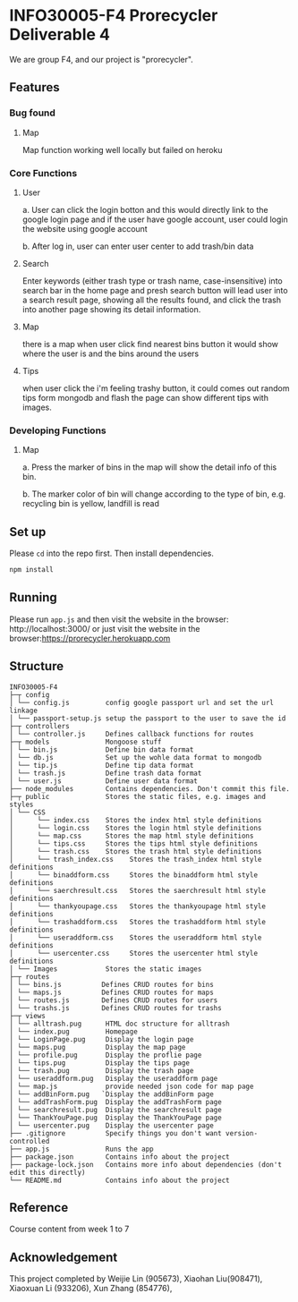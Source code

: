 # INFO30005-F4 Prorecycler Deliverable 4
We are group F4, and our project is "prorecycler".

## Features
### Bug found
1. Map

    Map function working well locally but failed on heroku

### Core Functions

1. User

    a. User can click the login botton and this would directly link to the google login page and if the user have google account, user could login the website using google account

    b. After log in, user can enter user center to add trash/bin data

2. Search

    Enter keywords (either trash type or trash name, case-insensitive) into search bar in the home page and presh search button will lead user into a search result page, showing all the results found, and click the trash into another page showing its detail information.

3. Map

    there is a map when user click find nearest bins button it would show where the user is and the bins around the users

4. Tips

    when user click the i'm feeling trashy button, it could comes out random tips form mongodb and flash the page can show different tips with images.

### Developing Functions

1. Map

    a. Press the marker of bins in the map will show the detail info of this bin.

    b. The marker color of bin will change according to the type of bin, e.g. recycling bin is yellow, landfill is read

## Set up
Please `cd` into the repo first.
Then install dependencies.
```bash
npm install
```

## Running
Please run `app.js` and then visit the website in the browser: http://localhost:3000/
or just visit the website in the browser:https://prorecycler.herokuapp.com

## Structure
```
INFO30005-F4
├─┬ config
│ └── config.js         config google passport url and set the url linkage
│ └── passport-setup.js setup the passport to the user to save the id
├─┬ controllers
│ └── controller.js     Defines callback functions for routes
├─┬ models              Mongoose stuff
│ └── bin.js            Define bin data format
│ └── db.js             Set up the wohle data format to mongodb
│ └── tip.js            Define tip data format
│ └── trash.js          Define trash data format
│ └── user.js           Define user data format
├── node_modules        Contains dependencies. Don't commit this file.
├─┬ public              Stores the static files, e.g. images and styles
│ └── CSS               
│      └── index.css    Stores the index html style definitions
│      └── login.css    Stores the login html style definitions
│      └── map.css      Stores the map html style definitions
│      └── tips.css     Stores the tips html style definitions
│      └── trash.css    Stores the trash html style definitions
│      └── trash_index.css    Stores the trash_index html style definitions
│      └── binaddform.css     Stores the binaddform html style definitions
│      └── saerchresult.css   Stores the saerchresult html style definitions
│      └── thankyoupage.css   Stores the thankyoupage html style definitions
│      └── trashaddform.css   Stores the trashaddform html style definitions
│      └── useraddform.css    Stores the useraddform html style definitions
│      └── usercenter.css     Stores the usercenter html style definitions
│ └── Images            Stores the static images
├─┬ routes              
│ └── bins.js          Defines CRUD routes for bins
│ └── maps.js          Defines CRUD routes for maps
│ └── routes.js        Defines CRUD routes for users
│ └── trashs.js        Defines CRUD routes for trashs
├─┬ views              
│ └── alltrash.pug      HTML doc structure for alltrash
│ └── index.pug         Homepage 
│ └── LoginPage.pug     Display the login page
│ └── maps.pug          Display the map page
│ └── profile.pug       Display the proflie page
│ └── tips.pug          Display the tips page
│ └── trash.pug         Display the trash page
│ └── useraddform.pug   Display the useraddform page
│ └── map.js            provide needed json code for map page
│ └── addBinForm.pug   `Display the addBinForm page
│ └── addTrashForm.pug  Display the addTrashForm page
│ └── searchresult.pug  Display the searchresult page
│ └── ThankYouPage.pug  Display the ThankYouPage page
│ └── usercenter.pug    Display the usercenter page
├── .gitignore          Specify things you don't want version-controlled
├── app.js              Runs the app
├── package.json        Contains info about the project
├── package-lock.json   Contains more info about dependencies (don't edit this directly)
└── README.md           Contains info about the project 
```

## Reference
Course content from week 1 to 7

## Acknowledgement
This project completed by Weijie Lin (905673), Xiaohan Liu(908471), Xiaoxuan Li (933206), Xun Zhang (854776), 